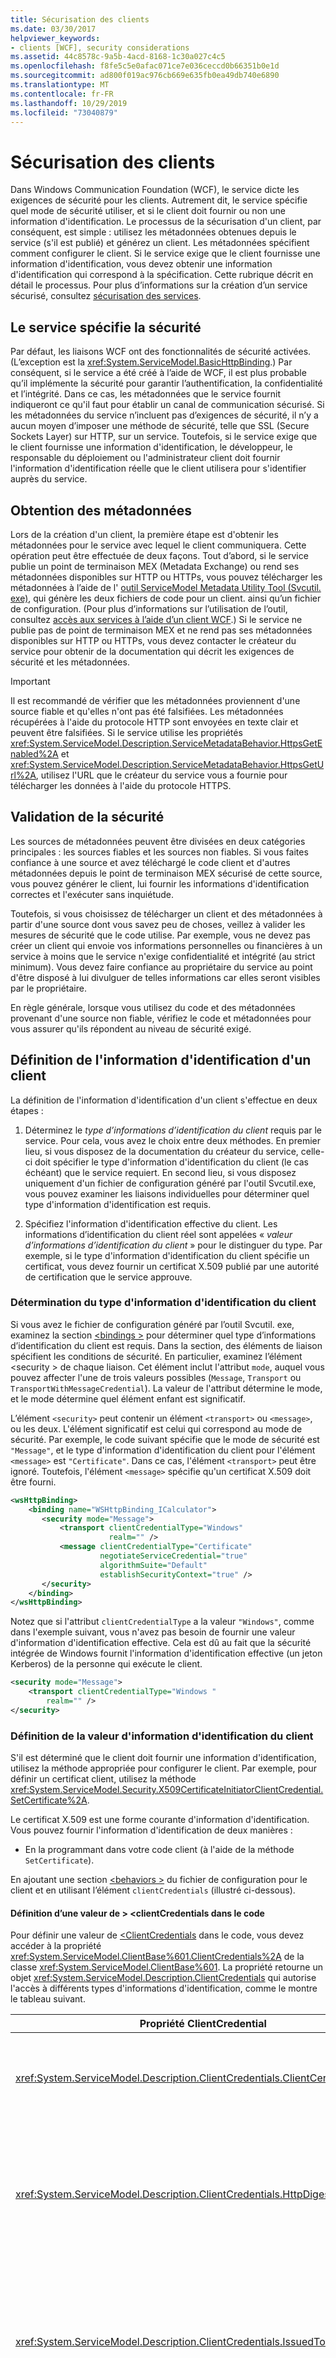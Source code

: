 ```yaml
---
title: Sécurisation des clients
ms.date: 03/30/2017
helpviewer_keywords:
- clients [WCF], security considerations
ms.assetid: 44c8578c-9a5b-4acd-8168-1c30a027c4c5
ms.openlocfilehash: f8fe5c5e0afac071ce7e036ceccd0b66351b0e1d
ms.sourcegitcommit: ad800f019ac976cb669e635fb0ea49db740e6890
ms.translationtype: MT
ms.contentlocale: fr-FR
ms.lasthandoff: 10/29/2019
ms.locfileid: "73040879"
---
```

# <a name="securing-clients"></a>Sécurisation des clients
Dans Windows Communication Foundation (WCF), le service dicte les exigences de sécurité pour les clients. Autrement dit, le service spécifie quel mode de sécurité utiliser, et si le client doit fournir ou non une information d'identification. Le processus de la sécurisation d'un client, par conséquent, est simple : utilisez les métadonnées obtenues depuis le service (s'il est publié) et générez un client. Les métadonnées spécifient comment configurer le client. Si le service exige que le client fournisse une information d'identification, vous devez obtenir une information d'identification qui correspond à la spécification. Cette rubrique décrit en détail le processus. Pour plus d’informations sur la création d’un service sécurisé, consultez [sécurisation des services](securing-services.md).  
  
## <a name="the-service-specifies-security"></a>Le service spécifie la sécurité  
 Par défaut, les liaisons WCF ont des fonctionnalités de sécurité activées. (L’exception est la <xref:System.ServiceModel.BasicHttpBinding>.) Par conséquent, si le service a été créé à l’aide de WCF, il est plus probable qu’il implémente la sécurité pour garantir l’authentification, la confidentialité et l’intégrité. Dans ce cas, les métadonnées que le service fournit indiqueront ce qu'il faut pour établir un canal de communication sécurisé. Si les métadonnées du service n’incluent pas d’exigences de sécurité, il n’y a aucun moyen d’imposer une méthode de sécurité, telle que SSL (Secure Sockets Layer) sur HTTP, sur un service. Toutefois, si le service exige que le client fournisse une information d'identification, le développeur, le responsable du déploiement ou l'administrateur client doit fournir l'information d'identification réelle que le client utilisera pour s'identifier auprès du service.  
  
## <a name="obtaining-metadata"></a>Obtention des métadonnées  
 Lors de la création d'un client, la première étape est d'obtenir les métadonnées pour le service avec lequel le client communiquera. Cette opération peut être effectuée de deux façons. Tout d’abord, si le service publie un point de terminaison MEX (Metadata Exchange) ou rend ses métadonnées disponibles sur HTTP ou HTTPs, vous pouvez télécharger les métadonnées à l’aide de l' [outil ServiceModel Metadata Utility Tool (Svcutil. exe)](servicemodel-metadata-utility-tool-svcutil-exe.md), qui génère les deux fichiers de code pour un client. ainsi qu’un fichier de configuration. (Pour plus d’informations sur l’utilisation de l’outil, consultez [accès aux services à l’aide d’un client WCF](accessing-services-using-a-wcf-client.md).) Si le service ne publie pas de point de terminaison MEX et ne rend pas ses métadonnées disponibles sur HTTP ou HTTPs, vous devez contacter le créateur du service pour obtenir de la documentation qui décrit les exigences de sécurité et les métadonnées.  
  
> [!IMPORTANT]
> Il est recommandé de vérifier que les métadonnées proviennent d'une source fiable et qu'elles n'ont pas été falsifiées. Les métadonnées récupérées à l'aide du protocole HTTP sont envoyées en texte clair et peuvent être falsifiées. Si le service utilise les propriétés <xref:System.ServiceModel.Description.ServiceMetadataBehavior.HttpsGetEnabled%2A> et <xref:System.ServiceModel.Description.ServiceMetadataBehavior.HttpsGetUrl%2A>, utilisez l'URL que le créateur du service vous a fournie pour télécharger les données à l'aide du protocole HTTPS.  
  
## <a name="validating-security"></a>Validation de la sécurité  
 Les sources de métadonnées peuvent être divisées en deux catégories principales : les sources fiables et les sources non fiables. Si vous faites confiance à une source et avez téléchargé le code client et d'autres métadonnées depuis le point de terminaison MEX sécurisé de cette source, vous pouvez générer le client, lui fournir les informations d'identification correctes et l'exécuter sans inquiétude.  
  
 Toutefois, si vous choisissez de télécharger un client et des métadonnées à partir d'une source dont vous savez peu de choses, veillez à valider les mesures de sécurité que le code utilise. Par exemple, vous ne devez pas créer un client qui envoie vos informations personnelles ou financières à un service à moins que le service n'exige confidentialité et intégrité (au strict minimum). Vous devez faire confiance au propriétaire du service au point d'être disposé à lui divulguer de telles informations car elles seront visibles par le propriétaire.  
  
 En règle générale, lorsque vous utilisez du code et des métadonnées provenant d'une source non fiable, vérifiez le code et métadonnées pour vous assurer qu'ils répondent au niveau de sécurité exigé.  
  
## <a name="setting-a-client-credential"></a>Définition de l'information d'identification d'un client  
 La définition de l'information d'identification d'un client s'effectue en deux étapes :  
  
1. Déterminez le *type d’informations d’identification du client* requis par le service. Pour cela, vous avez le choix entre deux méthodes. En premier lieu, si vous disposez de la documentation du créateur du service, celle-ci doit spécifier le type d'information d'identification du client (le cas échéant) que le service requiert. En second lieu, si vous disposez uniquement d'un fichier de configuration généré par l'outil Svcutil.exe, vous pouvez examiner les liaisons individuelles pour déterminer quel type d'information d'identification est requis.  
  
2. Spécifiez l'information d'identification effective du client. Les informations d’identification du client réel sont appelées « *valeur d’informations d’identification du client* » pour le distinguer du type. Par exemple, si le type d'information d'identification du client spécifie un certificat, vous devez fournir un certificat X.509 publié par une autorité de certification que le service approuve.  
  
### <a name="determining-the-client-credential-type"></a>Détermination du type d'information d'identification du client  
 Si vous avez le fichier de configuration généré par l’outil Svcutil. exe, examinez la section [\<bindings >](../configure-apps/file-schema/wcf/bindings.md) pour déterminer quel type d’informations d’identification du client est requis. Dans la section, des éléments de liaison spécifient les conditions de sécurité. En particulier, examinez l’élément \<security > de chaque liaison. Cet élément inclut l'attribut `mode`, auquel vous pouvez affecter l'une de trois valeurs possibles (`Message`, `Transport` ou `TransportWithMessageCredential`). La valeur de l'attribut détermine le mode, et le mode détermine quel élément enfant est significatif.  
  
 L’élément `<security>` peut contenir un élément `<transport>` ou `<message>`, ou les deux. L'élément significatif est celui qui correspond au mode de sécurité. Par exemple, le code suivant spécifie que le mode de sécurité est `"Message"`, et le type d'information d'identification du client pour l'élément `<message>` est `"Certificate"`. Dans ce cas, l'élément `<transport>` peut être ignoré. Toutefois, l'élément `<message>` spécifie qu'un certificat X.509 doit être fourni.  

```xml  
<wsHttpBinding>  
    <binding name="WSHttpBinding_ICalculator">  
       <security mode="Message">  
           <transport clientCredentialType="Windows"   
                      realm="" />  
           <message clientCredentialType="Certificate"   
                    negotiateServiceCredential="true"  
                    algorithmSuite="Default"   
                    establishSecurityContext="true" />  
       </security>  
    </binding>  
</wsHttpBinding>  
```  

 Notez que si l'attribut `clientCredentialType` a la valeur `"Windows"`, comme dans l'exemple suivant, vous n'avez pas besoin de fournir une valeur d'information d'identification effective. Cela est dû au fait que la sécurité intégrée de Windows fournit l'information d'identification effective (un jeton Kerberos) de la personne qui exécute le client.  
  
```xml  
<security mode="Message">  
    <transport clientCredentialType="Windows "   
        realm="" />  
</security>  
```  
  
### <a name="setting-the-client-credential-value"></a>Définition de la valeur d'information d'identification du client  
 S'il est déterminé que le client doit fournir une information d'identification, utilisez la méthode appropriée pour configurer le client. Par exemple, pour définir un certificat client, utilisez la méthode <xref:System.ServiceModel.Security.X509CertificateInitiatorClientCredential.SetCertificate%2A>.  
  
 Le certificat X.509 est une forme courante d'information d'identification. Vous pouvez fournir l'information d'identification de deux manières :  
  
- En la programmant dans votre code client (à l'aide de la méthode `SetCertificate`).  
  
 En ajoutant une section [\<behaviors >](../configure-apps/file-schema/wcf/behaviors.md) du fichier de configuration pour le client et en utilisant l’élément `clientCredentials` (illustré ci-dessous).  
  
#### <a name="setting-a-clientcredentials-value-in-code"></a>Définition d’une valeur de > \<clientCredentials dans le code  
 Pour définir une valeur de [\<ClientCredentials](../configure-apps/file-schema/wcf/clientcredentials.md) dans le code, vous devez accéder à la propriété <xref:System.ServiceModel.ClientBase%601.ClientCredentials%2A> de la classe <xref:System.ServiceModel.ClientBase%601>. La propriété retourne un objet <xref:System.ServiceModel.Description.ClientCredentials> qui autorise l'accès à différents types d'informations d'identification, comme le montre le tableau suivant.  
  
|Propriété ClientCredential|Description|Notes|  
|-------------------------------|-----------------|-----------|  
|<xref:System.ServiceModel.Description.ClientCredentials.ClientCertificate%2A>|Retourne un <xref:System.ServiceModel.Security.X509CertificateInitiatorClientCredential>.|Représente un certificat X.509 fourni par le client pour s'identifier auprès du service.|  
|<xref:System.ServiceModel.Description.ClientCredentials.HttpDigest%2A>|Retourne un <xref:System.ServiceModel.Security.HttpDigestClientCredential>.|Représente une information d'identification HTTP Digest. L'information d'identification est un hachage du nom d'utilisateur et du mot de passe.|  
|<xref:System.ServiceModel.Description.ClientCredentials.IssuedToken%2A>|Retourne un <xref:System.ServiceModel.Security.IssuedTokenClientCredential>.|Représente un jeton de sécurité personnalisé publié par un service de jeton de sécurité, utilisé communément dans les scénarios de fédération.|  
|<xref:System.ServiceModel.Description.ClientCredentials.Peer%2A>|Retourne un <xref:System.ServiceModel.Security.PeerCredential>.|Représente une information d'identification homologue pour la participation à une maille homologue sur un domaine Windows.|  
|<xref:System.ServiceModel.Description.ClientCredentials.ServiceCertificate%2A>|Retourne un <xref:System.ServiceModel.Security.X509CertificateRecipientClientCredential>.|Représente un certificat X.509 fourni par le service dans une négociation hors bande.|  
|<xref:System.ServiceModel.Description.ClientCredentials.UserName%2A>|Retourne un <xref:System.ServiceModel.Security.UserNamePasswordClientCredential>.|Représente une paire nom d'utilisateur/mot de passe.|  
|<xref:System.ServiceModel.Description.ClientCredentials.Windows%2A>|Retourne un <xref:System.ServiceModel.Security.WindowsClientCredential>.|Représente une information d'identification du client Windows (une information d'identification Kerberos). Les propriétés de la classe sont en lecture seule.|  
  
#### <a name="setting-a-clientcredentials-value-in-configuration"></a>Définition d’une valeur de > \<clientCredentials dans la configuration  
 Les valeurs d’informations d’identification sont spécifiées à l’aide d’un comportement de point de terminaison en tant qu’éléments enfants de l’élément [\<clientCredentials >](../configure-apps/file-schema/wcf/clientcredentials.md) . L'élément utilisé dépend du type d'information d'identification du client. Par exemple, l’exemple suivant illustre la configuration pour définir un certificat X. 509 à l’aide de l' <[\<clientCertificate >](../configure-apps/file-schema/wcf/clientcertificate-of-clientcredentials-element.md).  
  
```xml  
<configuration>  
  <system.serviceModel>  
    <behaviors>  
      <endpointBehaviors>
        <behavior name="myEndpointBehavior">  
          <clientCredentials>  
            <clientCertificate findvalue="myMachineName"   
            storeLocation="Current" X509FindType="FindBySubjectName" />  
          </clientCredentials>  
        </behavior>
      </endpointBehaviors>
    </behaviors>
  </system.serviceModel>  
</configuration>  
```  
  
 Pour définir les informations d’identification du client dans la configuration, ajoutez un élément [\<endpointBehaviors >](../configure-apps/file-schema/wcf/endpointbehaviors.md) au fichier de configuration. En outre, l’élément de comportement ajouté doit être lié au point de terminaison du service à l’aide de l’attribut `behaviorConfiguration` de la [> \<endpoint de l’élément > \<Client](../configure-apps/file-schema/wcf/endpoint-of-client.md) , comme indiqué dans l’exemple suivant. La valeur de l'attribut `behaviorConfiguration` doit correspondre à la valeur de l'attribut de comportement `name`.  

```xml
<configuration>
  <system.serviceModel>
    <client>
      <endpoint address="http://localhost/servicemodelsamples/service.svc"
                binding="wsHttpBinding"
                bindingConfiguration="Binding1"
                behaviorConfiguration="myEndpointBehavior"
                contract="Microsoft.ServiceModel.Samples.ICalculator" />
    </client>
  </system.serviceModel>
</configuration>
```
  
> [!NOTE]
> Certaines des valeurs d'information d'identification du client ne peuvent pas être définies à l'aide des fichiers de configuration de l'application, par exemple le nom d'utilisateur et le mot de passe, ou les valeurs d'utilisateur et de mot de passe Windows. Ces valeurs d'information d'identification peuvent être spécifiées dans du code uniquement.  
  
 Pour plus d’informations sur la définition des informations d’identification du client, consultez [Comment : spécifier les valeurs des informations d’identification du client](how-to-specify-client-credential-values.md).  
  
> [!NOTE]
> `ClientCredentialType` est ignoré lorsque `SecurityMode` a la valeur `"TransportWithMessageCredential",` comme le montre l'exemple de configuration suivant.  
  
```xml  
<wsHttpBinding>  
    <binding name="PingBinding">  
        <security mode="TransportWithMessageCredential"  >  
           <message  clientCredentialType="UserName"   
               establishSecurityContext="false"    
               negotiateServiceCredential="false" />  
           <transport clientCredentialType="Certificate"  />  
         </security>  
    </binding>  
</wsHttpBinding>  
```  
  
## <a name="see-also"></a>Voir aussi

- <xref:System.ServiceModel.ClientBase%601.ClientCredentials%2A>
- <xref:System.ServiceModel.ClientBase%601>
- <xref:System.ServiceModel.Description.ClientCredentials>
- <xref:System.ServiceModel.Description.ServiceMetadataBehavior.HttpsGetEnabled%2A>
- <xref:System.ServiceModel.Description.ServiceMetadataBehavior.HttpsGetUrl%2A>
- [liaisons de\<](../configure-apps/file-schema/wcf/bindings.md)
- [Outil Éditeur de configuration (SvcConfigEditor.exe)](configuration-editor-tool-svcconfigeditor-exe.md)
- [Sécurisation de services](securing-services.md)
- [Accès aux services à l’aide d’un client WCF](accessing-services-using-a-wcf-client.md)
- [Guide pratique pour spécifier les valeurs d’informations d’identification du client](how-to-specify-client-credential-values.md)
- [Outil ServiceModel Metadata Utility (Svcutil.exe)](servicemodel-metadata-utility-tool-svcutil-exe.md)
- [Guide pratique pour spécifier le type d’informations d’identification du client](how-to-specify-the-client-credential-type.md)
